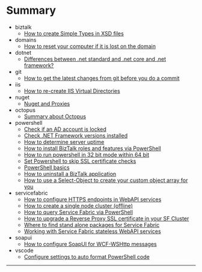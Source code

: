 ﻿# Summary

* biztalk
	* [How to create Simple Types in XSD files](./biztalk/create-simple-types-in-xsd.md)
* domains
	* [How to reset your computer if it is lost on the domain](./domains/Reset-computer-password.md)
* dotnet
	* [Differences between .net standard and .net core and .net framework?](./dotnet/dotnetversions.md)
* git
	* [How to get the latest changes from git before you do a commit](./git/resync-correctly.md)
* iis
	* [How to re-create IIS Virtual Directories](./iis/recreate-virtual-dirs.md)
* nuget
	* [Nuget and Proxies](./nuget/nuget-and-proxies.md)
* octopus
	* [Summary about Octopus](./octopus/octopus-info.md)
* powershell
	* [Check if an AD account is locked](./powershell/account-locked-status.md)
	* [Check .NET Framework versions installed](./powershell/check-dotnet-version.md)
	* [How to determine server uptime](./powershell/get-server-uptime.md)
	* [How to install BizTalk roles and features via PowerShell](./powershell/install-biztalk-rolesfeatures.md)
	* [How to run powershell in 32 bit mode within 64 bit](./powershell/running-32bit-within-64bit.md)
	* [Set Powershell to skip SSL certificate checks](./powershell/ssl-cert-bypass.md)
	* [PowerShell basics](./powershell/the_basics.md)
	* [How to uninstall a BizTalk application](./powershell/uninstall-an-app.md)
	* [How to use a Select-Object to create your custom object array for you](./powershell/use-select-object-to-customise-array.md)
* servicefabric
	* [How to configure HTTPS endpoints in WebAPI services](./servicefabric/How-to-configure-https-endpoints.md)
	* [How to create a single node cluster (offline)](./servicefabric/How-to-create-single-node-cluster.md)
	* [How to query Service Fabric via PowerShell](./servicefabric/How-to-query-via-ps.md)
	* [How to upgrade a Reverse Proxy SSL certificate in your SF Cluster](./servicefabric/How-to-upgrade-certs-for-cluster.md)
	* [Where to find stand alone packages for Service Fabric](./servicefabric/Where-to-find-stand-alone-packages.md)
	* [Working with Service Fabric stateless WebAPI services](./servicefabric/Working-with-stateless-webapi-code.md)
* soapui
	* [How to configure SoapUI for WCF-WSHttp messages](./soapui/how-to-send-towcf-wshttp.md)
* vscode
	* [Configure settings to auto format PowerShell code](./vscode/powershell-settings.md)

---

